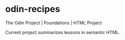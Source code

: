 # odin-recipes
The Odin Project | Foundations | HTML Project
<p>Current project summarizes lessons in semantic HTML.</p>
